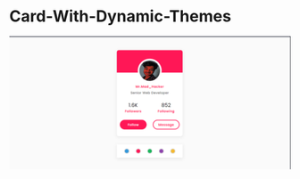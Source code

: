# Card-With-Dynamic-Themes
<!DOCTYPE html>
<html lang="en">
<head>
   
</head>
<body>
   <img src="me.png" alt="profile_img">
            
        
</body>
</html>

